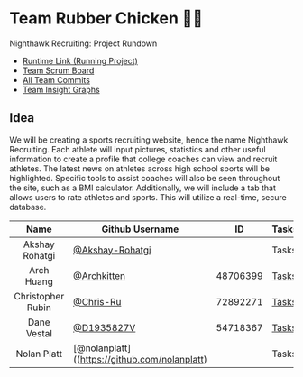 # Team Rubber Chicken 🐔🐣

Nighthawk Recruiting: Project Rundown
- [Runtime Link (Running Project)](https://nighthawkrecruiting.tk/)
- [Team Scrum Board](https://github.com/nolanplatt/AP-CSA-T2/projects/1)
- [All Team Commits](https://github.com/nolanplatt/AP-CSA-T2/commits/master)
- [Team Insight Graphs](https://github.com/nolanplatt/AP-CSA-T2/graphs/contributors)

## Idea
We will be creating a sports recruiting website, hence the name Nighthawk Recruiting. Each athlete will input pictures, statistics and other useful information to create a profile that college coaches can view and recruit athletes. The latest news on athletes across high school sports will be highlighted. Specific tools to assist coaches will also be seen throughout the site, such as a BMI calculator. Additionally, we will include a tab that allows users to rate athletes and sports. This will utilize a real-time, secure database. 

|        Name        | Github Username   |ID                 |Tasks |Scrumboard |Commits |Profile |
|:------------------:|-------------------|-------------------|------|-----------|--------|--------|
| Akshay Rohatgi     |  [@Akshay-Rohatgi](https://github.com/Akshay-Rohatgi)                 |                   |Tasks |Scrumboard |Commits |Profile |
| Arch Huang         | [@Archkitten](https://github.com/Archkitten)        |48706399           |[Tasks](https://github.com/nolanplatt/AP-CSA-T2/issues/assigned/Archkitten)|[Scrumboard](https://github.com/nolanplatt/AP-CSA-T2/projects/1?card_filter_query=assignee%3Archkitten)|[Commits](https://github.com/nolanplatt/AP-CSA-T2/commits?author=Archkitten)|[Profile](https://github.com/Archkitten)|
| Christopher Rubin  | [@Chris-Ru](https://github.com/Chris-Ru)          |72892271           |[Tasks](https://github.com/nolanplatt/AP-CSA-T2/issues/assigned/Chris-Ru)|[Scrumboard](https://github.com/nolanplatt/AP-CSA-T2/projects/1?card_filter_query=assignee%3AChris-Ru)|[Commits](https://github.com/nolanplatt/AP-CSA-T2/commits?author=Chris-Ru)|[Profile](https://github.com/Chris-Ru)|
| Dane Vestal        | [@D1935827V](https://github.com/D1935827V)         |54718367           |[Tasks](https://github.com/nolanplatt/AP-CSA-T2/issues/assigned/D1935827V)|[Scrumboard](https://github.com/nolanplatt/AP-CSA-T2/projects/1?card_filter_query=assignee%3AD1935827V)|[Commits](https://github.com/nolanplatt/AP-CSA-T2/commits?author=D1935827V )|[Profile](https://github.com/D1935827V)|
| Nolan Platt        |   [@nolanplatt]((https://github.com/nolanplatt)                |                   |Tasks |Scrumboard |Commits |Profile |




